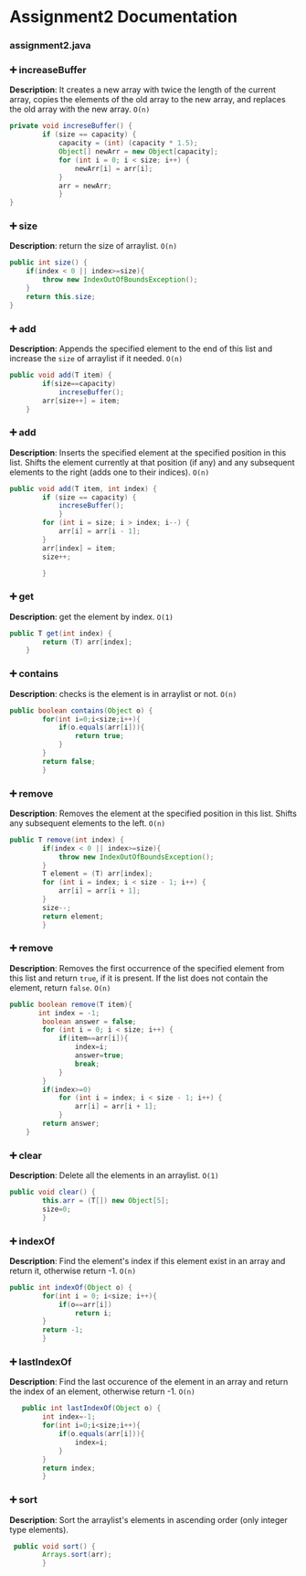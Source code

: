 # Assignment2 Documentation

### assignment2.java

### ➕ increaseBuffer
**Description**: It creates a new array with twice the length of the current array, copies the elements of the old array to the new array, and replaces the old array with the new array. `O(n)`

```java
private void increseBuffer() {
        if (size == capacity) {
            capacity = (int) (capacity * 1.5);
            Object[] newArr = new Object[capacity];
            for (int i = 0; i < size; i++) {
                newArr[i] = arr[i];
            }
            arr = newArr;
            }
}
```
### ➕ size
**Description**: return the size of arraylist. `O(n)`

```java
public int size() {
    if(index < 0 || index>=size){
        throw new IndexOutOfBoundsException();
    }
    return this.size;
}

```
### ➕ add
**Description**: Appends the specified element to the end of this list and increase the `size` of arraylist if it needed. `O(n)`

```java
public void add(T item) {
        if(size==capacity)
            increseBuffer();
        arr[size++] = item;
    }

```
### ➕ add
**Description**: Inserts the specified element at the specified position in this list. Shifts the element currently at that position (if any) and any subsequent elements to the right (adds one to their indices). `O(n)`

```java
public void add(T item, int index) {
        if (size == capacity) {
            increseBuffer();
            }
        for (int i = size; i > index; i--) {
            arr[i] = arr[i - 1];
        }
        arr[index] = item;
        size++;

        }

```
### ➕ get
**Description**: get the element by index. `O(1)`

```java
public T get(int index) {
        return (T) arr[index];
    }

```
### ➕ contains
**Description**: checks is the element is in arraylist or not. `O(n)`

```java
public boolean contains(Object o) {
        for(int i=0;i<size;i++){
            if(o.equals(arr[i])){
                return true;
            }
        }
        return false;
        }

```
### ➕ remove
**Description**: Removes the element at the specified position in this list. Shifts any subsequent elements to the left. `O(n)`

```java
public T remove(int index) {
        if(index < 0 || index>=size){
            throw new IndexOutOfBoundsException();
        }
        T element = (T) arr[index];
        for (int i = index; i < size - 1; i++) {
            arr[i] = arr[i + 1];
        }
        size--;
        return element;
        }

```
### ➕ remove
**Description**: Removes the first occurrence of the specified element from this list and return `true`, if it is present. If the list does not contain the element, return `false`. `O(n)`

```java
public boolean remove(T item){
       int index = -1;
        boolean answer = false;
        for (int i = 0; i < size; i++) {
            if(item==arr[i]){
                index=i;
                answer=true;
                break;
            }
        }
        if(index>=0)
            for (int i = index; i < size - 1; i++) {
                arr[i] = arr[i + 1];
            }
        return answer;
    }

```
### ➕ clear
**Description**: Delete all the elements in an arraylist. `O(1)`

```java
public void clear() {
        this.arr = (T[]) new Object[5];
        size=0;
        }
```
### ➕ indexOf
**Description**: Find the element's index if this element exist in an array and return it, otherwise return -1. `O(n)`

```java
public int indexOf(Object o) {
        for(int i = 0; i<size; i++){
            if(o==arr[i])
                return i;
        }
        return -1;
        }
```
### ➕  lastIndexOf
**Description**: Find the last occurence of the element in an array and return the index of an element, otherwise return -1. `O(n)`

```java
   public int lastIndexOf(Object o) {
        int index=-1;
        for(int i=0;i<size;i++){
            if(o.equals(arr[i])){
                index=i;
            }
        }
        return index;
        }
```
### ➕ sort
**Description**: Sort the arraylist's elements in ascending order (only integer type elements).

```java
 public void sort() {
        Arrays.sort(arr);
        }
```
